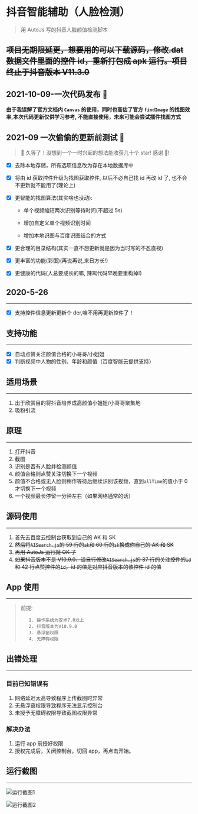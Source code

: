 # 抖音智能辅助（人脸检测）

> 用 AutoJs 写的抖音人脸颜值检测脚本

## ~~项目无期限延更，想要用的可以下载源码，修改.dat 数据文件里面的控件 id，重新打包成 apk 运行。项目终止于抖音版本 V11.3.0~~

## 2021-10-09-一次代码发布 🚀

**由于我误解了官方文档内 `Canvas` 的使用，同时也高估了官方 `findImage` 的找图效率,本次代码更新仅供学习参考, 不能直接使用，未来可能会尝试插件找图方式**

## 2021-09 一次偷偷的更新前测试 🚀

> 👋 久等了！没想到一个一时兴起的想法能收获几十个 star! 感谢 🙏‍!

- [x] 去除本地存储，所有选项信息改为存在本地数据库中

- [x] 将由 id 获取控件升级为找图获取控件, 以后不必自己找 id 再改 id 了, 也不会不更新就不能用了(理论上)

- [x] 更智能的找图算法(其实啥也没动):

  - 单个视频缩短两次识别等待时间(不超过 5s)

  - 增加自定义单个视频识别时间

  - 增加本地识图与百度识图结合的方式

- [x] 更合理的目录结构(其实一直不想更新就是因为当时写的不忍直视)

- [x] 更丰富的功能(彩蛋)(再说再说,来日方长!)

- [x] 更健康的代码(人总要成长的嘛, 辣鸡代码早晚要重构掉!)

## 2020-5-26

---

- [x] ~~支持控件信息更新~~更新个 der,咱不用再更新控件了！

## 支持功能

---

- [x] 自动点赞关注颜值合格的小哥哥/小姐姐
- [x] 判断视频中人物的性别、年龄和颜值（百度智能云提供支持）

## 适用场景

---

1. 出于欣赏目的将抖音培养成高颜值小姐姐/小哥哥聚集地
2. 吸粉引流

## 原理

---

1. 打开抖音
2. 截图
3. 识别是否有人脸并检测颜值
4. 颜值合格则点赞关注切换下一个视频
5. 颜值不合格或无人脸则稍作等待后继续识别该视频，直到`allTime`的值小于 0 才切换下一个视频
6. 一个视频最长停留一分钟左右（如果网络通常的话）

## 源码使用

---

1. 首先去百度云控制台获取到自己的 AK 和 SK
2. ~~然后将`AISearch.js`的 59 行的`ak`和 60 行的`sk`换成你自己的 AK 和 SK~~
3. ~~再用 AutoJs 运行就 OK 了~~
4. ~~如果抖音版本不是 V10.9.0，请自行修改`AISearch.js`的 37 行的关注控件的`id`和 42 行点赞控件的`id`，id 的值是对应抖音版本的该控件 id 的值~~

## App 使用

---

> 前提:
>
>        1. 操作系统为安卓7.0以上
>        2. 抖音版本为V10.9.0
>        3. 悬浮窗权限
>        4. 无障碍权限

## 出错处理

---

### 目前已知错误有

1. 网络延迟太高导致程序上传截图时异常
2. 无悬浮窗权限导致程序无法显示控制台
3. 未授予无障碍权限导致截图权限异常

### 解决办法

1. 运行 app 前授好权限
2. 授权完成后，关闭控制台，切回 app，再点击开始。

## 运行截图

---

![运行截图1](img/运行截图1.png)

![运行截图2](img/运行截图2.png)
